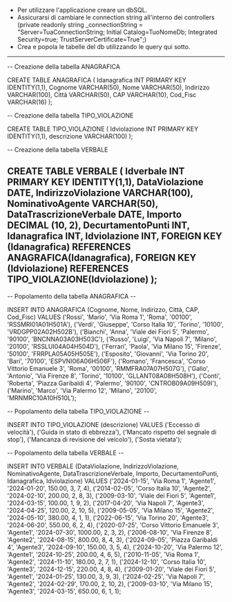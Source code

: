 - Per utilizzare l'applicazione creare un dbSQL.
- Assicurarsi di cambiare le connection string all'interno dei controllers
(private readonly string _connectionString = "Server=TuaConnectionString; Initial Catalog=TuoNomeDb; Integrated Security=true; TrustServerCertificate=True";)
- Crea e popola le tabelle del db utilizzando le query qui sotto.
----------------------------------------------------------------------------------------------------------------------------------------------------------------
-- Creazione della tabella ANAGRAFICA

CREATE TABLE ANAGRAFICA (
    Idanagrafica INT PRIMARY KEY IDENTITY(1,1),
    Cognome VARCHAR(50),
    Nome VARCHAR(50),
    Indirizzo VARCHAR(100),
    Città VARCHAR(50),
    CAP VARCHAR(10),
    Cod_Fisc VARCHAR(16)
);

-- Creazione della tabella TIPO_VIOLAZIONE

CREATE TABLE TIPO_VIOLAZIONE (
    Idviolazione INT PRIMARY KEY IDENTITY(1,1),
    descrizione VARCHAR(100)
);

-- Creazione della tabella VERBALE

CREATE TABLE VERBALE (
    Idverbale INT PRIMARY KEY IDENTITY(1,1),
    DataViolazione DATE,
    IndirizzoViolazione VARCHAR(100),
    NominativoAgente VARCHAR(50),
    DataTrascrizioneVerbale DATE,
    Importo DECIMAL (10, 2),
    DecurtamentoPunti INT,
    Idanagrafica INT,
    Idviolazione INT,
    FOREIGN KEY (Idanagrafica) REFERENCES ANAGRAFICA(Idanagrafica),
    FOREIGN KEY (Idviolazione) REFERENCES TIPO_VIOLAZIONE(Idviolazione)
);
----------------------------------------------------------------------------------------------------------------------------------------------------------------
-- Popolamento della tabella ANAGRAFICA --

INSERT INTO ANAGRAFICA (Cognome, Nome, Indirizzo, Città, CAP, Cod_Fisc) VALUES
('Rossi', 'Mario', 'Via Roma 1', 'Roma', '00100', 'RSSMRI01A01H501A'),
('Verdi', 'Giuseppe', 'Corso Italia 10', 'Torino', '10100', 'VRDGPP02A02H502B'),
('Bianchi', 'Anna', 'Viale dei Fiori 5', 'Palermo', '90100', 'BNCNNA03A03H503C'),
('Russo', 'Luigi', 'Via Napoli 7', 'Milano', '20100', 'RSSLUI04A04H504D'),
('Ferrari', 'Paola', 'Via Milano 15', 'Firenze', '50100', 'FRRPLA05A05H505E'),
('Esposito', 'Giovanni', 'Via Torino 20', 'Bari', '70100', 'ESPVNI06A06H506F'),
('Romano', 'Francesca', 'Corso Vittorio Emanuele 3', 'Roma', '00100', 'RMMFRA07A07H507G'),
('Gallo', 'Antonio', 'Via Firenze 8', 'Torino', '10100', 'GLLANT08A08H508H'),
('Conti', 'Roberta', 'Piazza Garibaldi 4', 'Palermo', '90100', 'CNTROB09A09H509I'),
('Marino', 'Marco', 'Via Palermo 12', 'Milano', '20100', 'MRNMRC10A10H510L');


-- Popolamento della tabella TIPO_VIOLAZIONE --

INSERT INTO TIPO_VIOLAZIONE (descrizione) VALUES
('Eccesso di velocità'),
('Guida in stato di ebbrezza'),
('Mancato rispetto del segnale di stop'),
('Mancanza di revisione del veicolo'),
('Sosta vietata');

-- Popolamento della tabella VERBALE --

INSERT INTO VERBALE (DataViolazione, IndirizzoViolazione, NominativoAgente, DataTrascrizioneVerbale, Importo, DecurtamentoPunti, Idanagrafica, Idviolazione) VALUES
('2024-01-15', 'Via Roma 1', 'Agente1', '2024-01-20', 150.00, 3, 7, 4),
('2014-02-05', 'Corso Italia 10', 'Agente2', '2024-02-10', 200.00, 2, 8, 3),
('2009-03-10', 'Viale dei Fiori 5', 'Agente1', '2024-03-15', 100.00, 1, 9, 2),
('2017-04-20', 'Via Napoli 7', 'Agente3', '2024-04-25', 120.00, 2, 10, 5),
('2009-05-05', 'Via Milano 15', 'Agente2', '2024-05-10', 380.00, 4, 1, 1),
('2022-06-15', 'Via Torino 20', 'Agente3', '2024-06-20', 550.00, 6, 2, 4),
('2020-07-25', 'Corso Vittorio Emanuele 3', 'Agente1', '2024-07-30', 1000.00, 2, 3, 2),
('2006-08-10', 'Via Firenze 8', 'Agente2', '2024-08-15', 800.00, 8, 4, 3),
('2024-09-05', 'Piazza Garibaldi 4', 'Agente3', '2024-09-10', 150.00, 3, 5, 4),
('2024-10-20', 'Via Palermo 12', 'Agente1', '2024-10-25', 200.00, 4, 6, 5),
('2010-11-05', 'Via Roma 1', 'Agente2', '2024-11-10', 180.00, 2, 7, 1),
('2024-12-10', 'Corso Italia 10', 'Agente3', '2024-12-15', 220.00, 4, 8, 4),
('2009-01-20', 'Viale dei Fiori 5', 'Agente1', '2024-01-25', 130.00, 3, 9, 3),
('2024-02-25', 'Via Napoli 7', 'Agente2', '2024-02-29', 170.00, 2, 10, 2),
('2009-03-10', 'Via Milano 15', 'Agente3', '2024-03-15', 650.00, 6, 1, 1);
